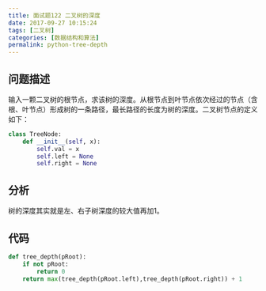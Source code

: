 ```yaml
---
title: 面试题122 二叉树的深度
date: 2017-09-27 10:15:24
tags: [二叉树]
categories: [数据结构和算法]
permalink: python-tree-depth
---
```

## 问题描述 ##
输入一颗二叉树的根节点，求该树的深度。从根节点到叶节点依次经过的节点（含根、叶节点）形成树的一条路径，最长路径的长度为树的深度。二叉树节点的定义如下：
```python
class TreeNode:
    def __init__(self, x):
        self.val = x
        self.left = None
        self.right = None
```
<!-- more -->
## 分析 ##
树的深度其实就是左、右子树深度的较大值再加1。
## 代码 ##
```python
def tree_depth(pRoot):
    if not pRoot:
        return 0
    return max(tree_depth(pRoot.left),tree_depth(pRoot.right)) + 1
```